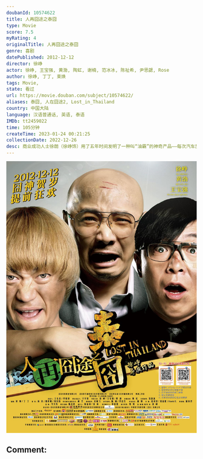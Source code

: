 ```yaml
---
doubanId: 10574622
title: 人再囧途之泰囧
type: Movie
score: 7.5
myRating: 4
originalTitle: 人再囧途之泰囧
genre: 喜剧
datePublished: 2012-12-12
director: 徐峥
actor: 徐峥, 王宝强, 黄渤, 陶虹, 谢楠, 范冰冰, 陈祉希, 尹思勰, Rose
author: 徐峥, 丁丁, 束焕
tags: Movie, 
state: 看过
url: https://movie.douban.com/subject/10574622/
aliases: 泰囧, 人在囧途2, Lost_in_Thailand
country: 中国大陆
language: 汉语普通话, 英语, 泰语
IMDb: tt2459022
time: 105分钟
createTime: 2023-01-24 00:21:25
collectionDate: 2022-12-26
desc: 商业成功人士徐朗（徐峥饰）用了五年时间发明了一种叫“油霸”的神奇产品——每次汽车加油只需加到三分之二，再滴入2滴“油霸”，油箱的汽油就会变成满满一箱。徐朗的同学，兼商业竞争对手高博（黄渤饰）想把这...
---
```


![image](assets/p1793720172.jpg)

Comment: 
---

